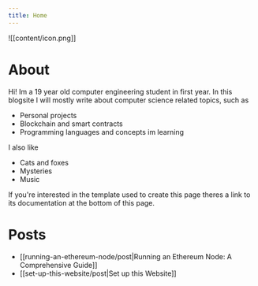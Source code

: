 ```yaml
---
title: Home
---
```

![[content/icon.png]]
# About

Hi! Im a 19 year old computer engineering student in first year. In this blogsite I will mostly write about computer science related topics, such as
- Personal projects
- Blockchain and smart contracts
- Programming languages and concepts im learning

I also like
- Cats and foxes
- Mysteries
- Music

If you're interested in the template used to create this page theres a link to its documentation at the bottom of this page.

# Posts
- [[running-an-ethereum-node/post|Running an Ethereum Node: A Comprehensive Guide]]
- [[set-up-this-website/post|Set up this Website]]